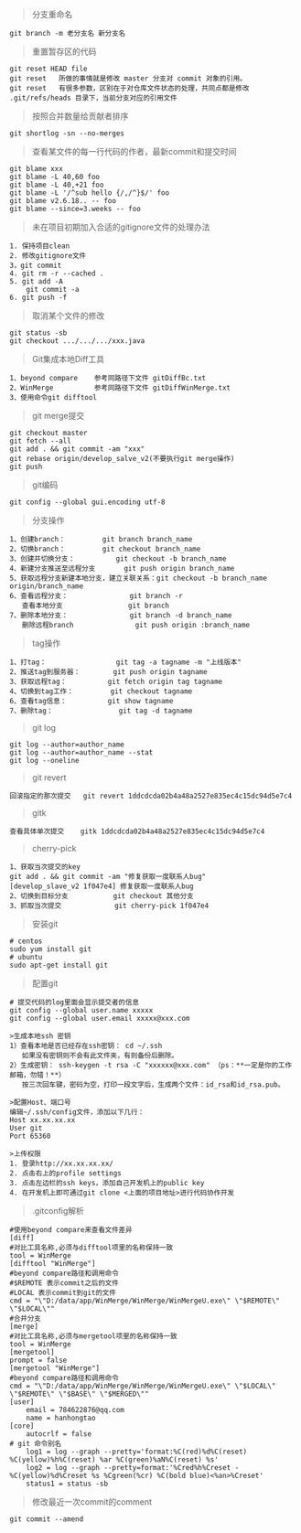 >分支重命名
    
    git branch -m 老分支名 新分支名

>重置暂存区的代码

    git reset HEAD file
    git reset 	所做的事情就是修改 master 分支对 commit 对象的引用。
    git reset 	有很多参数，区别在于对仓库文件状态的处理，共同点都是修改 .git/refs/heads 目录下，当前分支对应的引用文件

>按照合并数量给贡献者排序

    git shortlog -sn --no-merges

>查看某文件的每一行代码的作者，最新commit和提交时间

    git blame xxx
    git blame -L 40,60 foo
    git blame -L 40,+21 foo
    git blame -L '/^sub hello {/,/^}$/' foo
    git blame v2.6.18.. -- foo
    git blame --since=3.weeks -- foo

>未在项目初期加入合适的gitignore文件的处理办法

    1. 保持项目clean
    2. 修改gitignore文件
    3，git commit
    4. git rm -r --cached .
    5. git add -A
    	git commit -a
    6. git push -f

>取消某个文件的修改

    git status -sb
    git checkout .../.../.../xxx.java

>Git集成本地Diff工具

    1、beyond compare	参考同路径下文件 gitDiffBc.txt
    2、WinMerge			参考同路径下文件 gitDiffWinMerge.txt
    3、使用命令git difftool

>git merge提交
    
    git checkout master
    git fetch --all
    git add . && git commit -am "xxx"
    git rebase origin/develop_salve_v2(不要执行git merge操作)
    git push

>git编码

    git config --global gui.encoding utf-8

>分支操作

    1、创建branch：			git branch branch_name
    2、切换branch：			git checkout branch_name
    3、创建并切换分支：			git checkout -b branch_name
    4、新建分支推送至远程分支		git push origin branch_name
    5、获取远程分支新建本地分支，建立关联关系：git checkout -b branch_name origin/branch_name
    6、查看远程分支：				git branch -r
       查看本地分支				 git branch
    7、删除本地分支：				git branch -d branch_name
       删除远程branch				git push origin :branch_name

>tag操作

    1、打tag：					git tag -a tagname -m "上线版本"
    2、推送tag到服务器：		git push origin tagname
    3、获取远程tag：			git fetch origin tag tagname
    4、切换到tag工作：			git checkout tagname
    6、查看tag信息：			git show tagname
    7、删除tag：				git tag -d tagname

>git log

    git log --author=author_name
    git log --author=author_name --stat
    git log --oneline

>git revert

    回滚指定的那次提交	git revert 1ddcdcda02b4a48a2527e835ec4c15dc94d5e7c4

>gitk

    查看具体单次提交	gitk 1ddcdcda02b4a48a2527e835ec4c15dc94d5e7c4

>cherry-pick
    
    1、获取当次提交的key
    git add . && git commit -am "修复获取一度联系人bug"
    [develop_slave_v2 1f047e4] 修复获取一度联系人bug
    2、切换到目标分支			git checkout 其他分支
    3、抓取当次提交			 git cherry-pick 1f047e4

>安装git

    # centos
    sudo yum install git
    # ubuntu
    sudo apt-get install git

>配置git

    # 提交代码的log里面会显示提交者的信息
    git config --global user.name xxxxx
    git config --global user.email xxxxx@xxx.com
    
    >生成本地ssh 密钥
    1）查看本地是否已经存在ssh密钥： cd ~/.ssh
       如果没有密钥则不会有此文件夹，有则备份后删除。
    2）生成密钥： ssh-keygen -t rsa -C "xxxxxx@xxx.com" （ps：**一定是你的工作邮箱，勿错！**）
       按三次回车键，密码为空，打印一段文字后，生成两个文件：id_rsa和id_rsa.pub。
    
    >配置Host、端口号
    编辑~/.ssh/config文件，添加以下几行：
    Host xx.xx.xx.xx
    User git
    Port 65360
    
    >上传权限
    1. 登录http://xx.xx.xx.xx/
    2. 点击右上的profile settings
    3. 点击左边栏的ssh keys，添加自己开发机上的public key
    4. 在开发机上即可通过git clone <上面的项目地址>进行代码协作开发

>.gitconfig解析
	
```
#使用beyond compare来查看文件差异
[diff]
#对比工具名称,必须与difftool项里的名称保持一致
tool = WinMerge
[difftool "WinMerge"]
#beyond compare路径和调用命令
#$REMOTE 表示commit之后的文件
#LOCAL 表示commit到git的文件
cmd = "\"D:/data/app/WinMerge/WinMerge/WinMergeU.exe\" \"$REMOTE\" \"$LOCAL\""
#合并分支
[merge]
#对比工具名称,必须与mergetool项里的名称保持一致
tool = WinMerge
[mergetool]
prompt = false
[mergetool "WinMerge"]
#beyond compare路径和调用命令
cmd = "\"D:/data/app/WinMerge/WinMerge/WinMergeU.exe\" \"$LOCAL\" \"$REMOTE\" \"$BASE\" \"$MERGED\""
[user]
	email = 784622876@qq.com
	name = hanhongtao
[core]
	autocrlf = false
# git 命令别名
	log1 = log --graph --pretty='format:%C(red)%d%C(reset) %C(yellow)%h%C(reset) %ar %C(green)%aN%C(reset) %s'
	log2 = log --graph --pretty=format:'%Cred%h%Creset -%C(yellow)%d%Creset %s %Cgreen(%cr) %C(bold blue)<%an>%Creset'
	status1 = status -sb
```

> 修改最近一次commit的comment

    git commit --amend

